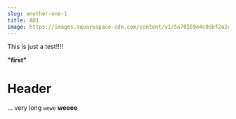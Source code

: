 ```yaml
---
slug: another-one-1
title: AO1
image: https://images.squarespace-cdn.com/content/v1/5a70169e4c0dbf2a2c7bb909/1542069092148-TNC03KK9GM6XGLRUBIYN/Postboxes.jpeg?format=1500w
---
```


This is just a test!!!!

<!--truncate-->

**"first"**

# Header

...
very long
`wewe`
__weeee__